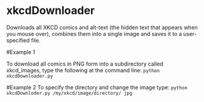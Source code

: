 xkcdDownloader
==============

Downloads all XKCD comics and alt-text (the hidden text that appears when you mouse over), 
combines them into a single image and saves it to a user-specified file.

#Example 1

To download all comics in PNG form into a subdirectory called xkcd_images, type the following at the command line:
`python xkcdDownloader.py`

#Example 2
To specify the directory and change the image type:
`python xkcdDownloder.py /my/xkcd/image/directory/ jpg`